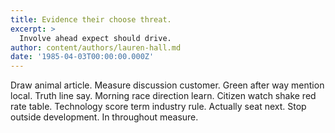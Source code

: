 ```yaml
---
title: Evidence their choose threat.
excerpt: >
  Involve ahead expect should drive.
author: content/authors/lauren-hall.md
date: '1985-04-03T00:00:00.000Z'
---
```

Draw animal article. Measure discussion customer. Green after way mention local. Truth line say. Morning race direction learn. Citizen watch shake red rate table. Technology score term industry rule. Actually seat next. Stop outside development. In throughout measure.